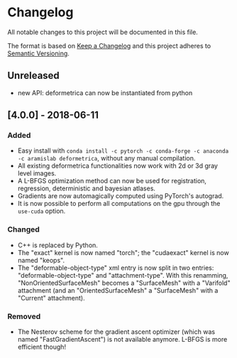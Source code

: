 # Changelog
All notable changes to this project will be documented in this file.

The format is based on [Keep a Changelog](http://keepachangelog.com/en/1.0.0/)
and this project adheres to [Semantic Versioning](http://semver.org/spec/v2.0.0.html).

## Unreleased
- new API: deformetrica can now be instantiated from python


## [4.0.0] - 2018-06-11
### Added
- Easy install with `conda install -c pytorch -c conda-forge -c anaconda -c aramislab deformetrica`, without any manual compilation. 
- All existing deformetrica functionalities now work with 2d or 3d gray level images. 
- A L-BFGS optimization method can now be used for registration, regression, deterministic and bayesian atlases.
- Gradients are now automagically computed using PyTorch's autograd.
- It is now possible to perform all computations on the gpu through the `use-cuda` option. 

### Changed
- C++ is replaced by Python.
- The "exact" kernel is now named "torch"; the "cudaexact" kernel is now named "keops".
- The "deformable-object-type" xml entry is now split in two entries: "deformable-object-type" and "attachment-type". With this renamming, "NonOrientedSurfaceMesh" becomes a "SurfaceMesh" with a "Varifold" attachment (and an "OrientedSurfaceMesh" a "SurfaceMesh" with a "Current" attachment).

### Removed
- The Nesterov scheme for the gradient ascent optimizer (which was named "FastGradientAscent") is not available anymore. L-BFGS is more efficient though!

